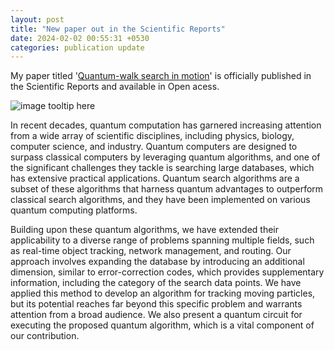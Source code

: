 ```yaml
---
layout: post
title: "New paper out in the Scientific Reports"
date: 2024-02-02 00:55:31 +0530
categories: publication update
---
```


My paper titled '[Quantum-walk search in motion](https://www.nature.com/articles/s41598-024-51709-0)' is officially published in the Scientific Reports and available in Open acess.

![image tooltip here](/Manoline-git.github.io/img/graph.jpg)

In recent decades, quantum computation has garnered increasing attention from a wide array of scientific disciplines, including physics, biology, computer science, and industry. Quantum computers are designed to surpass classical computers by leveraging quantum algorithms, and one of the significant challenges they tackle is searching large databases, which has extensive practical applications. Quantum search algorithms are a subset of these algorithms that harness quantum advantages to outperform classical search algorithms, and they have been implemented on various quantum computing platforms. <br>

Building upon these quantum algorithms, we have extended their applicability to a diverse range of problems spanning multiple fields, such as real-time object tracking, network management, and routing. Our approach involves expanding the database by introducing an additional dimension, similar to error-correction codes, which provides supplementary information, including the category of the search data points. We have applied this method to develop an algorithm for tracking moving particles, but its potential reaches far beyond this specific problem and warrants attention from a broad audience. We also present a quantum circuit for executing the proposed quantum algorithm, which is a vital component of our contribution.
